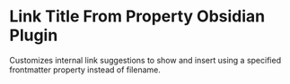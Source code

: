 # Link Title From Property Obsidian Plugin

Customizes internal link suggestions to show and insert using a specified frontmatter property instead of filename.
